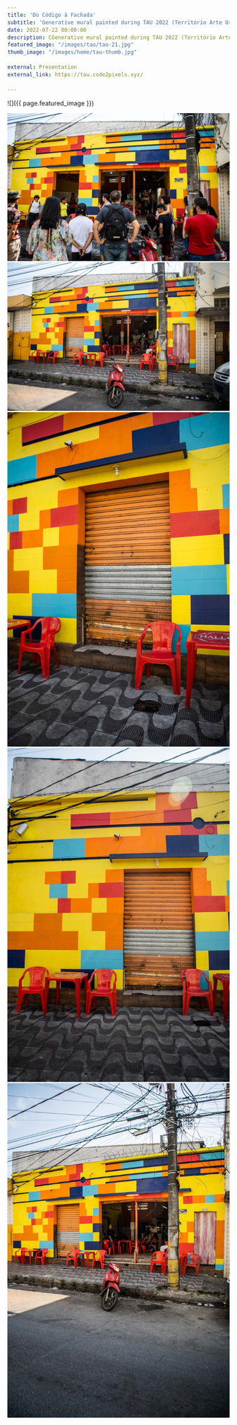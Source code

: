```yaml
---
title: 'Do Código à Fachada'
subtitle: 'Generative mural painted during TAU 2022 (Território Arte Urbana) in Belo Horizonte'
date: 2022-07-22 00:00:00
description: CGenerative mural painted during TAU 2022 (Território Arte Urbana) in Belo Horizonte. 
featured_image: "/images/tau/tau-21.jpg"
thumb_image: "/images/home/tau-thumb.jpg"

external: Presentation
external_link: https://tau.code2pixels.xyz/

---
```


![]({{ page.featured_image }})

<div class="gallery" data-columns="2">
	<img src="/images/tau/tau-01.jpg" title="Bar da Rita - 31/07/2022 - Photo by Luiza Palhares">
	<img src="/images/tau/tau-22.jpg" title="Bar da Rita - 31/07/2022 - Photo by Luiza Palhares">
</div>

<div class="gallery" data-columns="1">
	<img src="/images/tau/tau-19.jpg" title="Bar da Rita - 31/07/2022 - Photo by Luiza Palhares">
</div>

<div class="gallery" data-columns="2">
	<img src="/images/tau/tau-20.jpg" title="Bar da Rita - 31/07/2022 - Photo by Luiza Palhares">
	<img src="/images/tau/tau-23.jpg" title="Bar da Rita - 31/07/2022 - Photo by Luiza Palhares">
</div>
